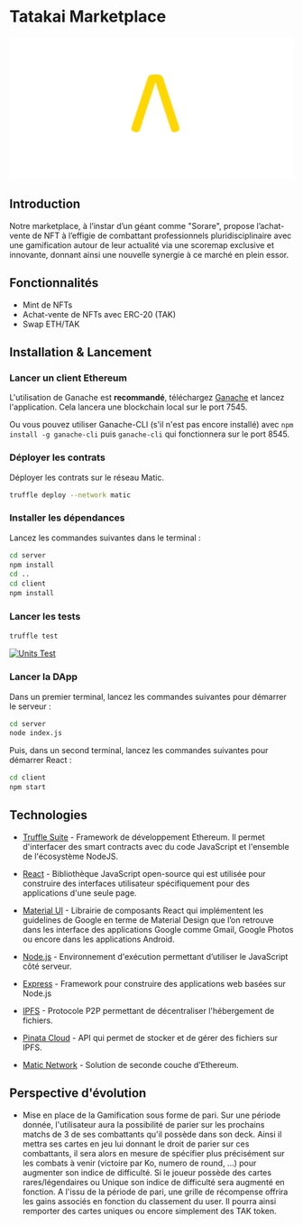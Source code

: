 # Tatakai Marketplace

![Tatakai Logo](./client/src/assets/logo_full_bgnoir.png "Tatakai Logo")

## Introduction

Notre marketplace, à l’instar d’un géant comme "Sorare", propose l’achat-vente de NFT à l’effigie de combattant professionnels pluridisciplinaire avec une gamification autour de leur actualité via une scoremap exclusive et innovante, donnant ainsi une nouvelle synergie à ce marché en plein essor.

## Fonctionnalités

- Mint de NFTs
- Achat-vente de NFTs avec ERC-20 (TAK)
- Swap ETH/TAK

## Installation & Lancement

### Lancer un client Ethereum
L'utilisation de Ganache est **recommandé**, téléchargez [Ganache] et lancez l'application. Cela lancera une blockchain local sur le port 7545.

Ou vous pouvez utiliser Ganache-CLI (s'il n'est pas encore installé) avec `npm install -g ganache-cli` puis `ganache-cli` qui fonctionnera sur le port 8545.

### Déployer les contrats
Déployer les contrats sur le réseau Matic.

```sh
truffle deploy --network matic
```

### Installer les dépendances
Lancez les commandes suivantes dans le terminal :
```sh
cd server
npm install
cd ..
cd client
npm install
```

### Lancer les tests
```sh
truffle test
```

[![Units Test](https://i.ibb.co/fNvNRBz/units-test.png)](https://i.ibb.co/dpMKxHm/units-test.png)

### Lancer la DApp
Dans un premier terminal, lancez les commandes suivantes pour démarrer le serveur :
```sh
cd server
node index.js
```
Puis, dans un second terminal, lancez les commandes suivantes pour démarrer React :
```sh
cd client
npm start
```

## Technologies

- [Truffle Suite] - Framework de développement Ethereum. Il permet d'interfacer des smart contracts avec du code JavaScript et l'ensemble de l'écosystème NodeJS.
- [React] - Bibliothèque JavaScript open-source qui est utilisée pour construire des interfaces utilisateur spécifiquement pour des applications d'une seule page. 
- [Material UI] - Librairie de composants React qui implémentent les guidelines de Google en terme de Material Design que l’on retrouve dans les interface des applications Google comme Gmail, Google Photos ou encore dans les applications Android.
- [Node.js] - Environnement d'exécution permettant d’utiliser le JavaScript côté serveur. 
- [Express] - Framework pour construire des applications web basées sur Node.js
- [IPFS] - Protocole P2P permettant de décentraliser l'hébergement de fichiers.
- [Pinata Cloud] - API qui permet de stocker et de gérer des fichiers sur IPFS.
- [Matic Network] - Solution de seconde couche d’Ethereum.


   [Pinata Cloud]: <https://pinata.cloud/>
   [IPFS]: <https://ipfs.io/>
   [Matic Network]: <https://matic.network/>
   [Node.js]: <http://nodejs.org>
   [Express]: <http://expressjs.com>
   [React]: <https://fr.reactjs.org/>
   [Truffle Suite]: <https://www.trufflesuite.com/>
   [Material UI]: <https://material-ui.com/>
   [Ganache]: <https://truffleframework.com/ganache>

## Perspective d'évolution

- Mise en place de la Gamification sous forme de pari. Sur une période donnée, l'utilisateur aura la possibilité de parier sur les prochains matchs de 3 de ses combattants qu'il possède dans son deck. Ainsi il mettra ses cartes en jeu lui donnant le droit de parier sur ces combattants, il sera alors en mesure de spécifier plus précisément sur les combats à venir (victoire par Ko, numero de round, ...) pour augmenter son indice de difficulté. Si le joueur possède des cartes rares/légendaires ou Unique son indice de difficulté sera augmenté en fonction. A l'issu de la période de pari, une grille de récompense offrira les gains associés en fonction du classement du user. Il pourra ainsi remporter des cartes uniques ou encore simplement des TAK token.
